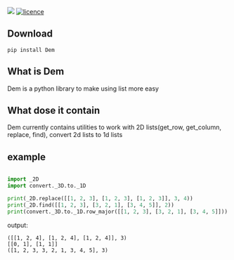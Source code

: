[![](https://img.shields.io/pypi/v/dem.svg)](https://pypi.org/project/Dem)
[![licence](https://pypip.in/license/blackhole/badge.svg)](https://pypi.org/project/Dem)

## Download

`pip install Dem`

## What is Dem

Dem is a python library to make using list more easy

## What dose it contain

Dem currently contains utilities to work with 2D lists(get_row, get_column, replace, find), convert 2d lists to 1d lists

## example

```python

import _2D
import convert._3D.to._1D

print(_2D.replace([[1, 2, 3], [1, 2, 3], [1, 2, 3]], 3, 4))
print(_2D.find([[1, 2, 3], [3, 2, 1], [3, 4, 5]], 2))
print(convert._3D.to._1D.row_major([[1, 2, 3], [3, 2, 1], [3, 4, 5]]))


```
output:
````
([[1, 2, 4], [1, 2, 4], [1, 2, 4]], 3)
[[0, 1], [1, 1]]
([1, 2, 3, 3, 2, 1, 3, 4, 5], 3)
````
